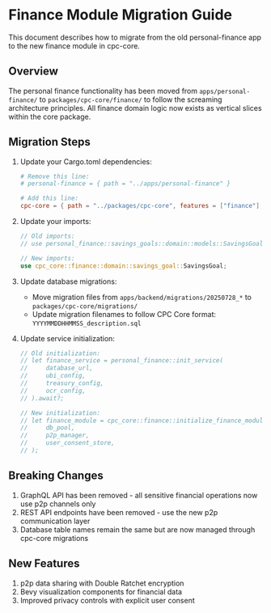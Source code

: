 # Finance Module Migration Guide

This document describes how to migrate from the old personal-finance app to the new finance module in cpc-core.

## Overview

The personal finance functionality has been moved from `apps/personal-finance/` to `packages/cpc-core/finance/` to follow the screaming architecture principles. All finance domain logic now exists as vertical slices within the core package.

## Migration Steps

1. Update your Cargo.toml dependencies:
   ```toml
   # Remove this line:
   # personal-finance = { path = "../apps/personal-finance" }
   
   # Add this line:
   cpc-core = { path = "../packages/cpc-core", features = ["finance"] }
   ```

2. Update your imports:
   ```rust
   // Old imports:
   // use personal_finance::savings_goals::domain::models::SavingsGoal;
   
   // New imports:
   use cpc_core::finance::domain::savings_goal::SavingsGoal;
   ```

3. Update database migrations:
   - Move migration files from `apps/backend/migrations/20250728_*` to `packages/cpc-core/migrations/`
   - Update migration filenames to follow CPC Core format: `YYYYMMDDHHMMSS_description.sql`

4. Update service initialization:
   ```rust
   // Old initialization:
   // let finance_service = personal_finance::init_service(
   //     database_url,
   //     ubi_config,
   //     treasury_config,
   //     ocr_config,
   // ).await?;
   
   // New initialization:
   // let finance_module = cpc_core::finance::initialize_finance_module(
   //     db_pool,
   //     p2p_manager,
   //     user_consent_store,
   // );
   ```

## Breaking Changes

1. GraphQL API has been removed - all sensitive financial operations now use p2p channels only
2. REST API endpoints have been removed - use the new p2p communication layer
3. Database table names remain the same but are now managed through cpc-core migrations

## New Features

1. p2p data sharing with Double Ratchet encryption
2. Bevy visualization components for financial data
3. Improved privacy controls with explicit user consent